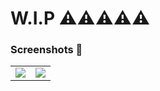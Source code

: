 # W.I.P ⚠️⚠️⚠️⚠️⚠️ 

### Screenshots 🥳

<table>
  <tr>
    <td>
      <img src="https://github.com/acromondx/Flutter-UI-Clones/blob/main/elearning_ui/screenshots/home.png?raw=true" />
    </td>
    <td>
      <img src="https://github.com/acromondx/Flutter-UI-Clones/blob/main/elearning_ui/screenshots/course-detail.png?raw=true" />
    </td>
  </tr>

</table>
